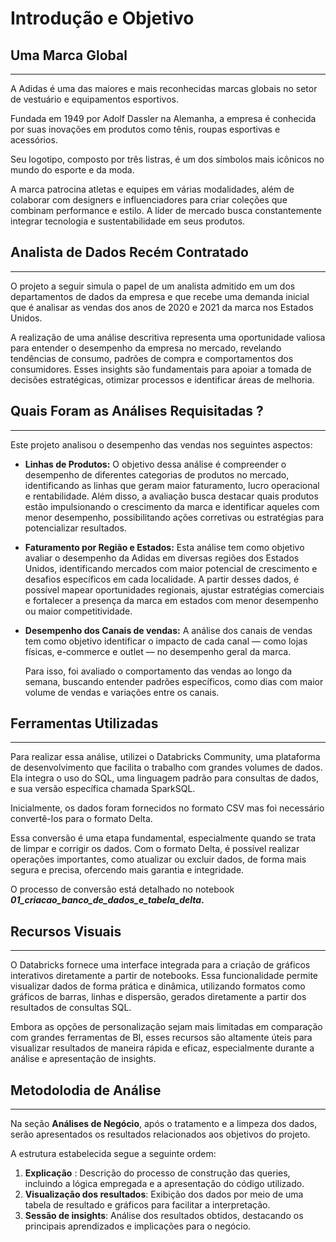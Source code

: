 # Introdução e Objetivo

## Uma Marca Global

---

A Adidas é uma das maiores e mais reconhecidas marcas globais no setor de vestuário e equipamentos esportivos. 

Fundada em 1949 por Adolf Dassler na Alemanha, a empresa é conhecida por suas inovações em produtos como tênis, roupas esportivas e acessórios. 

Seu logotipo, composto por três listras, é um dos símbolos mais icônicos no mundo do esporte e da moda. 

A marca patrocina atletas e equipes em várias modalidades, além de colaborar com designers e influenciadores para criar coleções que combinam performance e estilo. A líder de mercado busca constantemente integrar tecnologia e sustentabilidade em seus produtos.

## Analista de Dados Recém Contratado

---

O projeto a seguir simula o papel de um analista admitido em um dos departamentos de dados da empresa e que recebe uma demanda inicial que é analisar as vendas dos anos de 2020 e 2021 da marca nos Estados Unidos.

A realização de uma análise descritiva representa uma oportunidade valiosa para entender o desempenho da empresa no mercado, revelando tendências de consumo, padrões de compra e comportamentos dos consumidores. Esses insights são fundamentais para apoiar a tomada de decisões estratégicas, otimizar processos e identificar áreas de melhoria.

## Quais Foram as Análises Requisitadas ?

---

Este projeto analisou o desempenho das vendas nos seguintes aspectos:

- **Linhas de Produtos:** O objetivo dessa análise é compreender o desempenho de diferentes categorias de produtos no mercado, identificando as linhas que geram maior faturamento, lucro operacional e rentabilidade. Além disso, a avaliação busca destacar quais produtos estão impulsionando o crescimento da marca e identificar aqueles com menor desempenho, possibilitando ações corretivas ou estratégias para potencializar resultados.

- **Faturamento por Região e Estados:** Esta análise tem como objetivo avaliar o desempenho da Adidas em diversas regiões dos Estados Unidos, identificando mercados com maior potencial de crescimento e desafios específicos em cada localidade. A partir desses dados, é possível mapear oportunidades regionais, ajustar estratégias comerciais e fortalecer a presença da marca em estados com menor desempenho ou maior competitividade.

- **Desempenho dos Canais de vendas:** A análise dos canais de vendas tem como objetivo identificar o impacto de cada canal — como lojas físicas, e-commerce e outlet — no desempenho geral da marca.
    
    Para isso, foi avaliado o comportamento das vendas ao longo da semana, buscando entender        padrões específicos, como dias com maior volume de vendas e variações entre os canais.
    

## Ferramentas Utilizadas

---

Para realizar essa análise, utilizei o Databricks Community, uma plataforma de desenvolvimento que facilita o trabalho com grandes volumes de dados. Ela integra o uso do SQL, uma linguagem padrão para consultas de dados, e sua versão específica chamada SparkSQL.

Inicialmente, os dados foram fornecidos no formato CSV  mas foi necessário convertê-los para o formato Delta.

Essa conversão é uma etapa fundamental, especialmente quando se trata de limpar e corrigir os dados. Com o formato Delta, é possível realizar operações importantes, como atualizar ou excluir dados, de forma mais segura e precisa, ofercendo mais garantia e integridade.

O processo de conversão está detalhado no notebook ***01_criacao_banco_de_dados_e_tabela_delta*.**

## Recursos Visuais

---

O Databricks fornece uma interface integrada para a criação de gráficos interativos diretamente a partir de notebooks. Essa funcionalidade permite visualizar dados de forma prática e dinâmica, utilizando formatos como gráficos de barras, linhas e dispersão, gerados diretamente a partir dos resultados de consultas SQL.

Embora as opções de personalização sejam mais limitadas em comparação com grandes ferramentas de BI, esses recursos são altamente úteis para visualizar resultados de maneira rápida e eficaz, especialmente durante a análise e apresentação de insights.

## Metodolodia de Análise

---

Na seção **Análises de Negócio**, após o tratamento e a limpeza dos dados, serão apresentados os resultados relacionados aos objetivos do projeto.

A estrutura estabelecida segue a seguinte ordem:

1. **Explicação** : Descrição do processo de construção das queries, incluindo a lógica empregada e a apresentação do código utilizado.
2. **Visualização dos resultados**: Exibição dos dados por meio de uma tabela de resultado  e  gráficos para facilitar a interpretação.
3. **Sessão de insights**: Análise dos resultados obtidos, destacando os principais aprendizados e implicações para o negócio.


